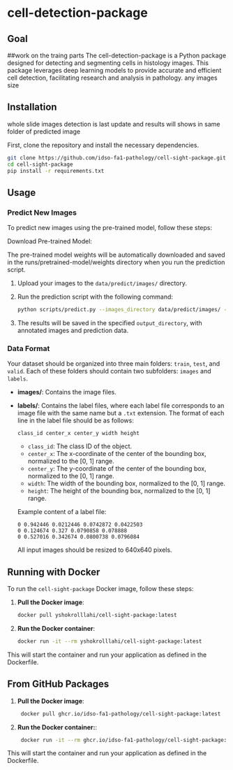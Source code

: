 # cell-detection-package

## Goal 
##work on the traing parts
The cell-detection-package is a Python package designed for detecting and segmenting cells in histology images. This package leverages deep learning models to provide accurate and efficient cell detection, facilitating research and analysis in pathology.
any images size
## Installation

whole slide images detection is last update and results will shows in same folder of predicted image

First, clone the repository and install the necessary dependencies.

```bash
git clone https://github.com/idso-fa1-pathology/cell-sight-package.git
cd cell-sight-package
pip install -r requirements.txt
```



## Usage

### Predict New Images
To predict new images using the pre-trained model, follow these steps:

Download Pre-trained Model:

The pre-trained model weights will be automatically downloaded and saved in the runs/pretrained-model/weights directory when you run the prediction script.


1. Upload your images to the `data/predict/images/` directory.

2. Run the prediction script with the following command:
    ```bash
    python scripts/predict.py --images_directory data/predict/images/ --output_directory runs/predict/
    ```

3. The results will be saved in the specified `output_directory`, with annotated images and prediction data.

### Data Format
Your dataset should be organized into three main folders: `train`, `test`, and `valid`. Each of these folders should contain two subfolders: `images` and `labels`.

- **images/**: Contains the image files.
- **labels/**: Contains the label files, where each label file corresponds to an image file with the same name but a `.txt` extension. The format of each line in the label file should be as follows:
    ```
    class_id center_x center_y width height
    ```
    - `class_id`: The class ID of the object.
    - `center_x`: The x-coordinate of the center of the bounding box, normalized to the [0, 1] range.
    - `center_y`: The y-coordinate of the center of the bounding box, normalized to the [0, 1] range.
    - `width`: The width of the bounding box, normalized to the [0, 1] range.
    - `height`: The height of the bounding box, normalized to the [0, 1] range.

    Example content of a label file:
    ```
    0 0.942446 0.0212446 0.0742872 0.0422503
    0 0.124674 0.327 0.0790858 0.078888
    0 0.527016 0.342674 0.0800738 0.0796084
    ```
    All input images should be resized to 640x640 pixels.



  
## Running with Docker

To run the `cell-sight-package` Docker image, follow these steps:

1. **Pull the Docker image**:

   ```bash
   docker pull yshokrolllahi/cell-sight-package:latest
   ```

2. **Run the Docker container**:

   ```bash
   docker run -it --rm yshokrolllahi/cell-sight-package:latest
   ```

This will start the container and run your application as defined in the Dockerfile.

## From GitHub Packages

1. **Pull the Docker image**:

   ```bash
    docker pull ghcr.io/idso-fa1-pathology/cell-sight-package:latest
   ```

2. **Run the Docker container:**:


   ```bash
    docker run -it --rm ghcr.io/idso-fa1-pathology/cell-sight-package:latest
   ```


This will start the container and run your application as defined in the Dockerfile.


